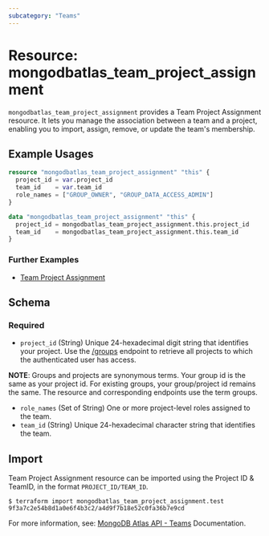 ```yaml
---
subcategory: "Teams"
---
```


# Resource: mongodbatlas_team_project_assignment

`mongodbatlas_team_project_assignment` provides a Team Project Assignment resource. It lets you manage the association between a team and a project, enabling you to import, assign, remove, or update the team's membership.
## Example Usages

```terraform
resource "mongodbatlas_team_project_assignment" "this" {
  project_id = var.project_id
  team_id    = var.team_id
  role_names = ["GROUP_OWNER", "GROUP_DATA_ACCESS_ADMIN"]
}

data "mongodbatlas_team_project_assignment" "this" {
  project_id = mongodbatlas_team_project_assignment.this.project_id
  team_id    = mongodbatlas_team_project_assignment.this.team_id
}
```

### Further Examples
- [Team Project Assignment](https://github.com/mongodb/terraform-provider-mongodbatlas/tree/v2.0.1/examples/mongodbatlas_team_project_assignment)

<!-- schema generated by tfplugindocs -->
## Schema

### Required

- `project_id` (String) Unique 24-hexadecimal digit string that identifies your project. Use the [/groups](https://www.mongodb.com/docs/api/doc/atlas-admin-api-v2/operation/operation-listprojects) endpoint to retrieve all projects to which the authenticated user has access.

**NOTE**: Groups and projects are synonymous terms. Your group id is the same as your project id. For existing groups, your group/project id remains the same. The resource and corresponding endpoints use the term groups.
- `role_names` (Set of String) One or more project-level roles assigned to the team.
- `team_id` (String) Unique 24-hexadecimal character string that identifies the team.

## Import

Team Project Assignment resource can be imported using the Project ID & TeamID, in the format `PROJECT_ID/TEAM_ID`.

```
$ terraform import mongodbatlas_team_project_assignment.test 9f3a7c2e54b8d1a0e6f4b3c2/a4d9f7b18e52c0fa36b7e9cd
```

For more information, see: [MongoDB Atlas API - Teams](https://www.mongodb.com/docs/api/doc/atlas-admin-api-v2/operation/operation-addallteamstoproject) Documentation.
